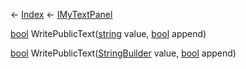 ← [Index](Api-Index) ← [IMyTextPanel](Sandbox.ModAPI.Ingame.IMyTextPanel)

[bool](System.Boolean) WritePublicText([string](System.String) value, [bool](System.Boolean) append)

[bool](System.Boolean) WritePublicText([StringBuilder](System.Text.StringBuilder) value, [bool](System.Boolean) append)

